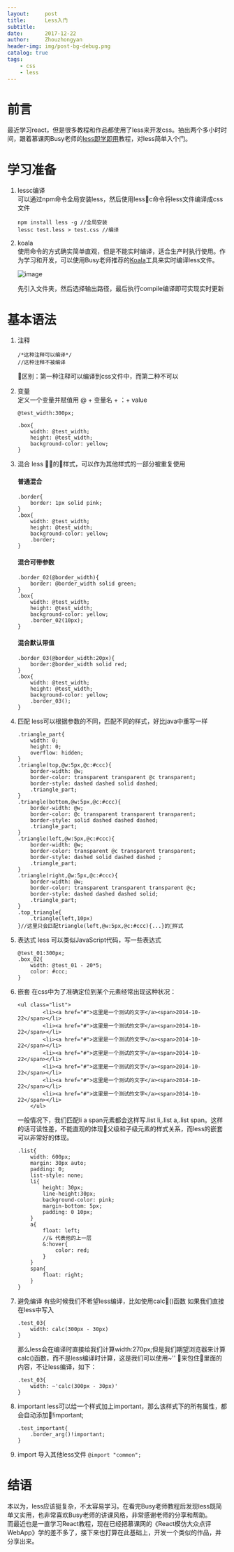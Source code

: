 ```yaml
---
layout:     post
title:      Less入门
subtitle:   
date:       2017-12-22
author:     Zhouzhongyan
header-img: img/post-bg-debug.png
catalog: true
tags:
    - css
    - less
---
```

# 前言
最近学习react，但是很多教程和作品都使用了less来开发css。抽出两个多小时时间，跟着慕课网Busy老师的[less即学即用](https://www.imooc.com/learn/102)教程，对less简单入个门。

# 学习准备
1. lessc编译  
可以通过npm命令全局安装less，然后使用lessc命令将less文件编译成css文件
    ``` 
    npm install less -g //全局安装
    lessc test.less > test.css //编译
    ```
2. koala  
使用命令的方式确实简单直观，但是不能实时编译，适合生产时执行使用。作为学习和开发，可以使用Busy老师推荐的[Koala](http://koala-app.com/)工具来实时编译less文件。

      ![image](/img/page_img/post-2017-12-22-Less-koala.png)

    先引入文件夹，然后选择输出路径，最后执行compile编译即可实现实时更新
# 基本语法
1. 注释
    ```
    /*这种注释可以编译*/
    //这种注释不被编译
    ```
    区别：第一种注释可以编译到css文件中，而第二种不可以

2. 变量  
    定义一个变量并赋值用 @ + 变量名 + ：+ value
    ```
    @test_width:300px;

    .box{
        width: @test_width;
        height: @test_width;
        background-color: yellow;
    }
    ```

3. 混合
    less 的样式，可以作为其他样式的一部分被重复使用
    #### 普通混合
    ```
    .border{
        border: 1px solid pink;
    }
    .box{
        width: @test_width;
        height: @test_width;
        background-color: yellow;
        .border;
    }
    ```

    #### 混合可带参数
    ```
    .border_02(@border_width){
        border: @border_width solid green;
    }
    .box{
        width: @test_width;
        height: @test_width;
        background-color: yellow;
        .border_02(10px);
    }
    ```

    #### 混合默认带值
    ```
    .border_03(@border_width:20px){
        border:@border_width solid red;
    }
    .box{
        width: @test_width;
        height: @test_width;
        background-color: yellow;
        .border_03();
    }
    ```
4. 匹配
    less可以根据参数的不同，匹配不同的样式，好比java中重写一样
    ```
    .triangle_part{
        width: 0;
        height: 0;
        overflow: hidden;
    }
    .triangle(top,@w:5px,@c:#ccc){
        border-width: @w;
        border-color: transparent transparent @c transparent;
        border-style: dashed dashed solid dashed;
        .triangle_part;
    }
    .triangle(bottom,@w:5px,@c:#ccc){
        border-width: @w;
        border-color: @c transparent transparent transparent;
        border-style: solid dashed dashed dashed;
        .triangle_part;
    }
    .triangle(left,@w:5px,@c:#ccc){
        border-width: @w;
        border-color: transparent @c transparent transparent;
        border-style: dashed solid dashed dashed ;
        .triangle_part;
    }
    .triangle(right,@w:5px,@c:#ccc){
        border-width: @w;
        border-color: transparent transparent transparent @c;
        border-style: dashed dashed dashed solid;
        .triangle_part;
    }
    .top_triangle{
        .triangle(left,10px)
    }//这里只会匹配triangle(left,@w:5px,@c:#ccc){...}的样式
    ```
5. 表达式
    less 可以类似JavaScript代码，写一些表达式
    ```
    @test_01:300px;
    .box_02{
        width: @test_01 - 20*5;
        color: #ccc;
    }
    ```
6. 嵌套
    在css中为了准确定位到某个元素经常出现这种状况：
    ```
    <ul class="list">
            <li><a href="#">这里是一个测试的文字</a><span>2014-10-22</span></li>
            <li><a href="#">这里是一个测试的文字</a><span>2014-10-22</span></li>
            <li><a href="#">这里是一个测试的文字</a><span>2014-10-22</span></li>
            <li><a href="#">这里是一个测试的文字</a><span>2014-10-22</span></li>
            <li><a href="#">这里是一个测试的文字</a><span>2014-10-22</span></li>
            <li><a href="#">这里是一个测试的文字</a><span>2014-10-22</span></li>
            <li><a href="#">这里是一个测试的文字</a><span>2014-10-22</span></li>
        </ul>
    ```
    一般情况下，我们匹配li a span元素都会这样写.list li,.list a,.list span。这样的话可读性差，不能直观的体现父级和子级元素的样式关系，而less的嵌套可以非常好的体现。
    ```
    .list{
        width: 600px;
        margin: 30px auto;
        padding: 0;
        list-style: none;
        li{
            height: 30px;
            line-height:30px;
            background-color: pink;
            margin-bottom: 5px;
            padding: 0 10px;
        }
        a{
            float: left;
            //& 代表他的上一层
            &:hover{
                color: red;
            }
        }
        span{
            float: right;
        }
    }
    ````

7. 避免编译
    有些时候我们不希望less编译，比如使用calc()函数
    如果我们直接在less中写入
    ```
    .test_03{
        width: calc(300px - 30px)
    }
    ```
    那么less会在编译时直接给我们计算width:270px;但是我们期望浏览器来计算calc()函数，而不是less编译时计算，这是我们可以使用~'' 来包住里面的内容，不让less编译，如下：
    ```
    .test_03{
        width: ~'calc(300px - 30px)'
    }
    ```

8. important
    less可以给一个样式加上important，那么该样式下的所有属性，都会自动添加!important;
    ```
    .test_important{
        .border_arg()!important;
    }
    ```
9. import 导入其他less文件
    ```@import "common";```
# 结语
本以为，less应该挺复杂，不太容易学习。在看完Busy老师教程后发现less既简单又实用，也非常喜欢Busy老师的讲课风格，非常感谢老师的分享和帮助。   
而最近也是一直学习React教程，现在已经把慕课网的《React模仿大众点评WebApp》学的差不多了，接下来也打算在此基础上，开发一个类似的作品，并分享出来。